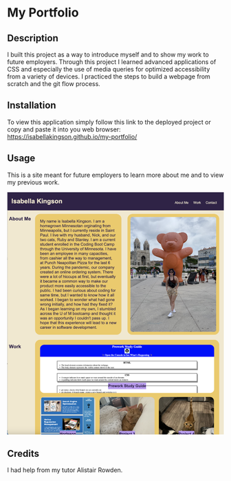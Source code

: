 # My Portfolio

## Description

I built this project as a way to introduce myself and to show my work to future employers. Through this project I learned advanced applications of CSS and especially the use of media queries for optimized accessibility from a variety of devices. I practiced the steps to build a webpage from scratch and the git flow process.

## Installation

To view this application simply follow this link to the deployed project or copy and paste it into you web browser: https://isabellakingson.github.io/my-portfolio/

## Usage

This is a site meant for future employers to learn more about me and to view my previous work.

![A screenshot of Isabella Kingson's Portfolio site.](assets/images/my-portfolio-screenshot.png)

## Credits

I had help from my tutor Alistair Rowden.
